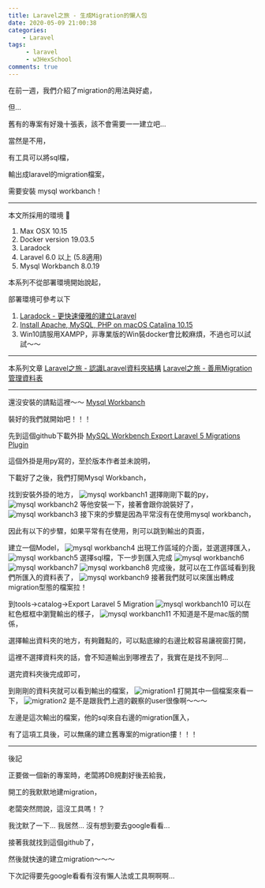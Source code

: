 ```yaml
---
title: Laravel之旅 - 生成Migration的懶人包
date: 2020-05-09 21:00:38
categories:
    - Laravel
tags: 
     - laravel
     - w3HexSchool
comments: true
---
```

在前一週，我們介紹了migration的用法與好處，

但... 

舊有的專案有好幾十張表，該不會需要一一建立吧...
<!-- more -->
當然是不用，

有工具可以將sql檔，

輸出成laravel的migration檔案，

需要安裝 mysql workbanch！

***
本文所採用的環境

1. Max OSX 10.15
2. Docker version 19.03.5
3. Laradock
4. Laravel 6.0 以上 (5.8適用)
5. Mysql Workbanch 8.0.19

本系列不從部署環境開始說起，

部署環境可參考以下

1. [Laradock - 更快速優雅的建立Laravel](https://yeeinhole.github.io/2020/01/27/laradock/)
2. [Install Apache, MySQL, PHP on macOS Catalina 10.15](https://coolestguidesontheplanet.com/install-apache-mysql-php-on-macos-catalina-10-15/)
3. Win10請服用XAMPP，非專業版的Win裝docker會比較麻煩，不過也可以試試～～
***
本系列文章
[Laravel之旅 - 認識Laravel資料夾結構](https://yeeinhole.github.io/2020/04/25/laravel-1/)
[Laravel之旅 - 善用Migration管理資料表](https://yeeinhole.github.io/2020/04/25/laravel-2/)
***

還沒安裝的請點這裡～～ [Mysql Workbanch](https://www.mysql.com/products/workbench/)

裝好的我們就開始吧！！！

先到這個github下載外掛 [MySQL Workbench Export Laravel 5 Migrations Plugin](https://github.com/beckenrode/mysql-workbench-export-laravel-5-migrations)

這個外掛是用py寫的，至於版本作者並未說明，

下載好了之後，我們打開Mysql Workbanch，

找到安裝外掛的地方，
![mysql workbanch1](../../../../image/laravel-2-1/w1.png "mysql workbanch1")
選擇剛剛下載的py，
![mysql workbanch2](../../../../image/laravel-2-1/w2.png "mysql workbanch2")
等他安裝一下，接著會跟你說裝好了，
![mysql workbanch3](../../../../image/laravel-2-1/w3.png "mysql workbanch3")
接下來的步驟是因為平常沒有在使用mysql workbanch，

因此有以下的步驟，如果平常有在使用，則可以跳到輸出的頁面，

建立一個Model，
![mysql workbanch4](../../../../image/laravel-2-1/w4.png "mysql workbanch4")
出現工作區域的介面，並選選擇匯入，
![mysql workbanch5](../../../../image/laravel-2-1/w5.png "mysql workbanch5")
選擇sql檔，下一步到匯入完成
![mysql workbanch6](../../../../image/laravel-2-1/w6.png "mysql workbanch6")
![mysql workbanch7](../../../../image/laravel-2-1/w7.png "mysql workbanch7")
![mysql workbanch8](../../../../image/laravel-2-1/w8.png "mysql workbanch8")
完成後，就可以在工作區域看到我們所匯入的資料表了，
![mysql workbanch9](../../../../image/laravel-2-1/w9.png "mysql workbanch9")
接著我們就可以來匯出轉成migration型態的檔案拉！

到tools->catalog->Export Laravel 5 Migration
![mysql workbanch10](../../../../image/laravel-2-1/w10.png "mysql workbanch10")
可以在紅色框框中瀏覽輸出的樣子，
![mysql workbanch11](../../../../image/laravel-2-1/w11.png "mysql workbanch11")
不知道是不是mac版的關係，

選擇輸出資料夾的地方，有夠難點的，可以點底線的右邊比較容易讓視窗打開，

這裡不選擇資料夾的話，會不知道輸出到哪裡去了，我實在是找不到阿...

選完資料夾後完成即可，

到剛剛的資料夾就可以看到輸出的檔案，
![migration1](../../../../image/laravel-2-1/m1.png "migration1")
打開其中一個檔案來看一下，
![migration2](../../../../image/laravel-2-1/m2.png "migration2")
是不是跟我們上週的觀察的user很像啊～～～

左邊是這次輸出的檔案，他的sql來自右邊的migration匯入，

有了這項工具後，可以無痛的建立舊專案的migration摟！！！

***
後記

正要做一個新的專案時，老闆將DB規劃好後丟給我，

開工的我默默地建migration，

老闆突然問說，這沒工具嗎！？

我沈默了一下... 我居然... 沒有想到要去google看看...

接著我就找到這個github了，

然後就快速的建立migration～～～

下次記得要先google看看有沒有懶人法或工具啊啊啊...